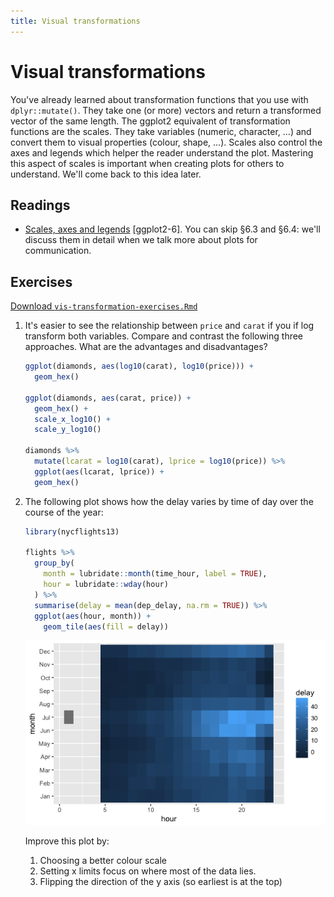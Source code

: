 ```yaml
---
title: Visual transformations
---
```


<!-- Generated automatically from vis-transformation.yml. Do not edit by hand -->

# Visual transformations

You've already learned about transformation functions that you use with
`dplyr::mutate()`. They take one (or more) vectors and return a transformed
vector of the same length. The ggplot2 equivalent of transformation functions
are the scales. They take variables (numeric, character, ...) and convert them
to visual properties (colour, shape, ...). Scales also control the axes and
legends which helper the reader understand the plot. Mastering this aspect of
scales is important when creating plots for others to understand. We'll come
back to this idea later.

## Readings

  * [Scales, axes and legends](http://link.springer.com.ezproxy.stanford.edu/chapter/10.1007/978-3-319-24277-4_6) [ggplot2-6].
    You can skip §6.3 and §6.4: we'll discuss them in detail when we talk more
    about plots for communication.


## Exercises
[Download `vis-transformation-exercises.Rmd`](vis-transformation-exercises.Rmd)


1.  It's easier to see the relationship between `price` and `carat` if you if log transform both variables. Compare and contrast the following three approaches. What are the advantages and disadvantages?

    ``` r
    ggplot(diamonds, aes(log10(carat), log10(price))) +
      geom_hex()

    ggplot(diamonds, aes(carat, price)) +
      geom_hex() + 
      scale_x_log10() + 
      scale_y_log10()

    diamonds %>% 
      mutate(lcarat = log10(carat), lprice = log10(price)) %>% 
      ggplot(aes(lcarat, lprice)) +
      geom_hex()
    ```

2.  The following plot shows how the delay varies by time of day over the course of the year:

    ``` r
    library(nycflights13)

    flights %>% 
      group_by(
        month = lubridate::month(time_hour, label = TRUE), 
        hour = lubridate::wday(hour)
      ) %>% 
      summarise(delay = mean(dep_delay, na.rm = TRUE)) %>% 
      ggplot(aes(hour, month)) + 
        geom_tile(aes(fill = delay))
    ```

    ![](vis-transformation-exercises_files/figure-markdown_github/unnamed-chunk-2-1.png)

    Improve this plot by:

    1.  Choosing a better colour scale
    2.  Setting x limits focus on where most of the data lies.
    3.  Flipping the direction of the y axis (so earliest is at the top)

